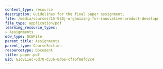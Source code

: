 ```yaml
---
content_type: resource
description: Guidelines for the final paper assignment.
file: /media/courses/15-980j-organizing-for-innovative-product-development-spring-2007/61c811ec6d70d3368d66cfa6f8efd2c4_paper.pdf
file_type: application/pdf
learning_resource_types:
- Assignments
ocw_type: OCWFile
parent_title: Assignments
parent_type: CourseSection
resourcetype: Document
title: paper.pdf
uid: 61c811ec-6d70-d336-8d66-cfa6f8efd2c4
---
```

